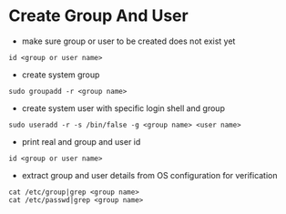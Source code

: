 # Create Group And User

* make sure group or user to be created does not exist yet
```
id <group or user name>
```

* create system group
```
sudo groupadd -r <group name>
```

* create system user with specific login shell and group
```
sudo useradd -r -s /bin/false -g <group name> <user name>
```

* print real and group and user id
```
id <group or user name>
```

* extract group and user details from OS configuration for verification
```
cat /etc/group|grep <group name>
cat /etc/passwd|grep <group name>
```
